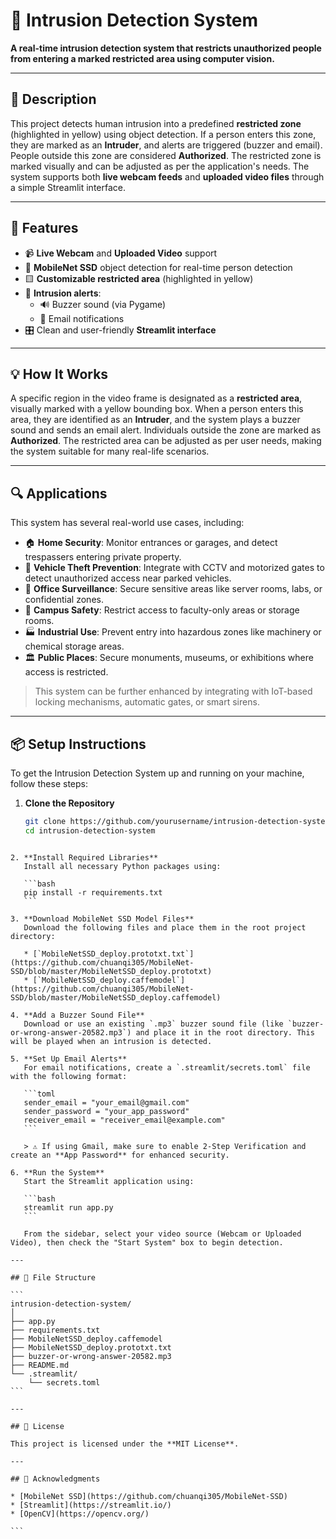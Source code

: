 # 🚨 Intrusion Detection System

**A real-time intrusion detection system that restricts unauthorized people from entering a marked restricted area using computer vision.**

---

## 📝 Description

This project detects human intrusion into a predefined **restricted zone** (highlighted in yellow) using object detection. If a person enters this zone, they are marked as an **Intruder**, and alerts are triggered (buzzer and email). People outside this zone are considered **Authorized**. The restricted zone is marked visually and can be adjusted as per the application's needs. The system supports both **live webcam feeds** and **uploaded video files** through a simple Streamlit interface.

---

## 🎯 Features

- 📹 **Live Webcam** and **Uploaded Video** support  
- 🧠 **MobileNet SSD** object detection for real-time person detection  
- 🟨 **Customizable restricted area** (highlighted in yellow)  
- 🚨 **Intrusion alerts**:
  - 🔊 Buzzer sound (via Pygame)
  - 📧 Email notifications
- 🎛️ Clean and user-friendly **Streamlit interface**

---

## 💡 How It Works

A specific region in the video frame is designated as a **restricted area**, visually marked with a yellow bounding box. When a person enters this area, they are identified as an **Intruder**, and the system plays a buzzer sound and sends an email alert. Individuals outside the zone are marked as **Authorized**. The restricted area can be adjusted as per user needs, making the system suitable for many real-life scenarios.

---

## 🔍 Applications

This system has several real-world use cases, including:

- 🏠 **Home Security**: Monitor entrances or garages, and detect trespassers entering private property.
- 🚗 **Vehicle Theft Prevention**: Integrate with CCTV and motorized gates to detect unauthorized access near parked vehicles.
- 🏢 **Office Surveillance**: Secure sensitive areas like server rooms, labs, or confidential zones.
- 🏫 **Campus Safety**: Restrict access to faculty-only areas or storage rooms.
- 🏭 **Industrial Use**: Prevent entry into hazardous zones like machinery or chemical storage areas.
- 🏛️ **Public Places**: Secure monuments, museums, or exhibitions where access is restricted.

> This system can be further enhanced by integrating with IoT-based locking mechanisms, automatic gates, or smart sirens.

---

## 📦 Setup Instructions

To get the Intrusion Detection System up and running on your machine, follow these steps:

1. **Clone the Repository**
   ```bash
   git clone https://github.com/yourusername/intrusion-detection-system.git
   cd intrusion-detection-system
````

2. **Install Required Libraries**
   Install all necessary Python packages using:

   ```bash
   pip install -r requirements.txt
   ```

3. **Download MobileNet SSD Model Files**
   Download the following files and place them in the root project directory:

   * [`MobileNetSSD_deploy.prototxt.txt`](https://github.com/chuanqi305/MobileNet-SSD/blob/master/MobileNetSSD_deploy.prototxt)
   * [`MobileNetSSD_deploy.caffemodel`](https://github.com/chuanqi305/MobileNet-SSD/blob/master/MobileNetSSD_deploy.caffemodel)

4. **Add a Buzzer Sound File**
   Download or use an existing `.mp3` buzzer sound file (like `buzzer-or-wrong-answer-20582.mp3`) and place it in the root directory. This will be played when an intrusion is detected.

5. **Set Up Email Alerts**
   For email notifications, create a `.streamlit/secrets.toml` file with the following format:

   ```toml
   sender_email = "your_email@gmail.com"
   sender_password = "your_app_password"
   receiver_email = "receiver_email@example.com"
   ```

   > ⚠️ If using Gmail, make sure to enable 2-Step Verification and create an **App Password** for enhanced security.

6. **Run the System**
   Start the Streamlit application using:

   ```bash
   streamlit run app.py
   ```

   From the sidebar, select your video source (Webcam or Uploaded Video), then check the "Start System" box to begin detection.

---

## 📁 File Structure

```
intrusion-detection-system/
│
├── app.py
├── requirements.txt                
├── MobileNetSSD_deploy.caffemodel  
├── MobileNetSSD_deploy.prototxt.txt 
├── buzzer-or-wrong-answer-20582.mp3 
├── README.md                       
└── .streamlit/
    └── secrets.toml                
```

---

## 📜 License

This project is licensed under the **MIT License**.

---

## 🤝 Acknowledgments

* [MobileNet SSD](https://github.com/chuanqi305/MobileNet-SSD)
* [Streamlit](https://streamlit.io/)
* [OpenCV](https://opencv.org/)

```


